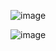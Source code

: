 ![image](https://github.com/user-attachments/assets/99acacd8-1578-4d37-b8d8-d1b509c27311)

![image](https://github.com/user-attachments/assets/406bfc6f-500c-4a8b-84f1-d6ad29714ce9)
